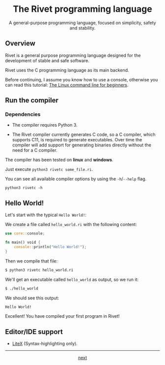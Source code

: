 <div align="center">

# The Rivet programming language

A general-purpose programming language, focused on simplicity, safety and stability.

</div>

## Overview

Rivet is a general purpose programming language designed for the development
of stable and safe software.

Rivet uses the C programming language as its main backend.

Before continuing, I assume you know how to use a console, otherwise you can
read this tutorial:
[The Linux command line for beginners](https://ubuntu.com/tutorials/command-line-for-beginners#1-overview).

## Run the compiler

### Dependencies

* The compiler requires Python 3.

* The Rivet compiler currently generates C code, so a C compiler, which supports C11,
    is required to generate executables. Over time the compiler will add support for
    generating binaries directly without the need for a C compiler.

The compiler has been tested on **linux** and **windows**.

Just execute `python3 rivetc some_file.ri`.

You can see all available compiler options by using the `-h`/`--help` flag.

`python3 rivetc -h`

## Hello World!

Let's start with the typical `Hello World!`:

We create a file called `hello_world.ri` with the following content:
```rs
use core::console;

fn main() void {
    console::println("Hello World!");
}
```

Then we compile that file:
```bash
$ python3 rivetc hello_world.ri
```

We'll get an executable called `hello_world` as output, so we run it:
```bash
$ ./hello_world
```

We should see this output:
```bash
Hello World!
```

Excellent! You have compiled your first program in Rivet!

## Editor/IDE support

* [LiteX](https://github.com/lite-xl/lite-xl-plugins/blob/master/plugins/language_rivet.lua)
(Syntax-highlighting only).

* * *

<div align="center">

[next](01_code_structure.md)

</div>

